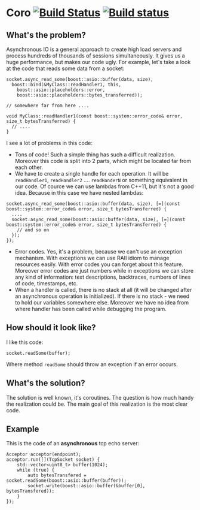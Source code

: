 # Coro [![Build Status](https://travis-ci.org/log0div0/coro.svg?branch=master)](https://travis-ci.org/log0div0/coro) [![Build status](https://ci.appveyor.com/api/projects/status/qhtgohdv3x59j6j7/branch/master?svg=true)](https://ci.appveyor.com/project/log0div0/coro/branch/master)

## What's the problem?

Asynchronous IO is a general approach to create high load servers and process hundreds of thousands of sessions simultaneously. It gives us a huge performance, but makes our code ugly. For example, let's take a look at the code that reads some data from a socket:

```
socket.async_read_some(boost::asio::buffer(data, size),
  boost::bind(&MyClass::readHandler1, this,
    boost::asio::placeholders::error,
    boost::asio::placeholders::bytes_transferred));

// somewhere far from here ....

void MyClass::readHandler1(const boost::system::error_code& error, size_t bytesTransferred) {
  // ....
}
```

I see a lot of problems in this code:

- Tons of code! Such a simple thing has such a difficult realization. Moreover this code is split into 2 parts, which might be located far from each other.
- We have to create a single handle for each operation. It will be `readHandler1`, `readHandler2` .... `readHanderN` or something equivalent in our code. Of cource we can use lambdas from C++11, but it's not a good idea. Because in this case we have nested lambdas:

```
socket.async_read_some(boost::asio::buffer(data, size), [=](const boost::system::error_code& error, size_t bytesTransferred) {
  ....
  socket.async_read_some(boost::asio::buffer(data, size), [=](const boost::system::error_code& error, size_t bytesTransferred) {
    // and so on
  });
});
```

- Error codes. Yes, it's a problem, because we can't use an exception mechanism. With exceptions we can use RAII idiom to manage resources easily. With error codes you can forget about this feature. Moreover error codes are just numbers while in exceptions we can store any kind of information: text descriptions, backtraces, numbers of lines of code, timestamps, etc.
- When a handler is called, there is no stack at all (it will be changed after an asynchronous operation is initialized). If there is no stack - we need to hold our variables somewhere else. Moreover we have no idea from where handler has been called while debugging the program.

## How should it look like?

I like this code:

```
socket.readSome(buffer);
```

Where method `readSome` should throw an exception if an error occurs.

## What's the solution?

The solution is well known, it's coroutines. The question is how much handy the realization could be. The main goal of this realization is the most clear code.

## Example

This is the code of an **asynchronous** tcp echo server:

```
Acceptor acceptor(endpoint);
acceptor.run([](TcpSocket socket) {
	std::vector<uint8_t> buffer(1024);
	while (true) {
		auto bytesTransfered = socket.readSome(boost::asio::buffer(buffer));
		socket.write(boost::asio::buffer(&buffer[0], bytesTransfered));
	}
});
```
